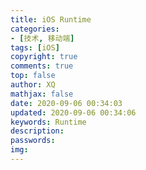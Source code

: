 ```yaml
---
title: iOS Runtime
categories: 
- [技术, 移动端]
tags: [iOS]
copyright: true
comments: true
top: false
author: XQ
mathjax: false
date: 2020-09-06 00:34:03
updated: 2020-09-06 00:34:06
keywords: Runtime
description: 
passwords:
img:
---
```



